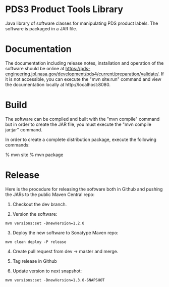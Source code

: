 # PDS3 Product Tools Library 
Java library of software classes for manipulating 
PDS product labels. The software is packaged in a JAR file.

# Documentation
The documentation including release notes, installation and operation of the
software should be online at
https://pds-engineering.jpl.nasa.gov/development/pds4/current/preparation/validate/. If it is not
accessible, you can execute the "mvn site:run" command and view the
documentation locally at http://localhost:8080.

# Build
The software can be compiled and built with the "mvn compile" command but in order
to create the JAR file, you must execute the "mvn compile jar:jar" command.

In order to create a complete distribution package, execute the
following commands:

% mvn site
% mvn package

# Release
Here is the procedure for releasing the software both in Github and pushing the JARs to the public Maven Central repo:

1. Checkout the dev branch.

2. Version the software:
```
mvn versions:set -DnewVersion=1.2.0
```

3. Deploy the new software to Sonatype Maven repo:
```
mvn clean deploy -P release
```

4. Create pull request from dev -> master and merge.

5. Tag release in Github

6. Update version to next snapshot:
```
mvn versions:set -DnewVersion=1.3.0-SNAPSHOT
```